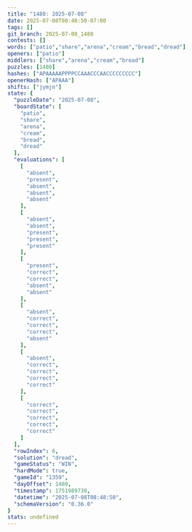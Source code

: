 ```yaml
---
title: "1480: 2025-07-08"
date: 2025-07-08T08:48:50-07:00
tags: []
git_branch: 2025-07-08_1480
contests: []
words: ["patio","share","arena","cream","bread","dread"]
openers: ["patio"]
middlers: ["share","arena","cream","bread"]
puzzles: [1480]
hashes: ["APAAAAAPPPPCCAAACCCAACCCCCCCCC"]
openerHash: ["APAAA"]
shifts: ["jymjn"]
state: {
  "puzzleDate": "2025-07-08",
  "boardState": [
    "patio",
    "share",
    "arena",
    "cream",
    "bread",
    "dread"
  ],
  "evaluations": [
    [
      "absent",
      "present",
      "absent",
      "absent",
      "absent"
    ],
    [
      "absent",
      "absent",
      "present",
      "present",
      "present"
    ],
    [
      "present",
      "correct",
      "correct",
      "absent",
      "absent"
    ],
    [
      "absent",
      "correct",
      "correct",
      "correct",
      "absent"
    ],
    [
      "absent",
      "correct",
      "correct",
      "correct",
      "correct"
    ],
    [
      "correct",
      "correct",
      "correct",
      "correct",
      "correct"
    ]
  ],
  "rowIndex": 6,
  "solution": "dread",
  "gameStatus": "WIN",
  "hardMode": true,
  "gameId": "1359",
  "dayOffset": 1480,
  "timestamp": 1751989730,
  "datetime": "2025-07-08T08:48:50",
  "schemaVersion": "0.36.0"
}
stats: undefined
---
```

<!-- more -->
